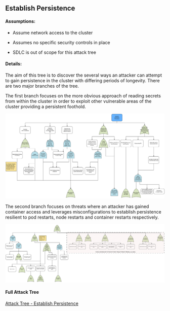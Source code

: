 ## Establish Persistence

#### Assumptions:
* Assume network access to the cluster

* Assumes no specific security controls in place

* SDLC is out of scope for this attack tree

#### Details:
The aim of this tree is to discover the several ways an attacker can attempt to gain persistence in the cluster with differing periods of longevity.  There are two major branches of the tree.

The first branch focuses on the more obvious approach of reading secrets from within the cluster in order to exploit other vulnerable areas of the cluster providing a persistent foothold.

![alt text](images/persistence-containercompromise.png "Establish Persistence - Container Compromise")

The second branch focuses on threats where an attacker has gained container access and leverages misconfigurations to establish persistence resilient to pod restarts, node restarts and container restarts respectively.

![alt text](images/persistence-secretcompromise.png "Establish Persistence - Compromise of Secret Data")


#### Full Attack Tree
[Attack Tree - Establish Persistence](pdfs/Kubernetes%20Attack%20Trees%20v1.4-persistence.pdf "Establish Persistence")




